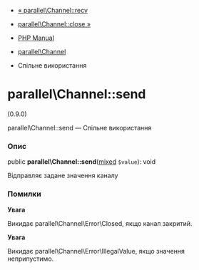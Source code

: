 - [« parallel\Channel::recv](parallel-channel.recv.md)
- [parallel\Channel::close »](parallel-channel.close.md)

- [PHP Manual](index.md)
- [parallel\Channel](class.parallel-channel.md)
-   Спільне використання

# parallel\Channel::send

(0.9.0)

parallel\Channel::send — Спільне використання

### Опис

public
**parallel\Channel::send**([mixed](language.types.declarations.md#language.types.declarations.mixed)
`$value`): void

Відправляє задане значення каналу

### Помилки

**Увага**

Викидає parallel\Channel\Error\Closed, якщо канал закритий.

**Увага**

Викидає parallel\Channel\Error\IllegalValue, якщо значення
неприпустимо.
